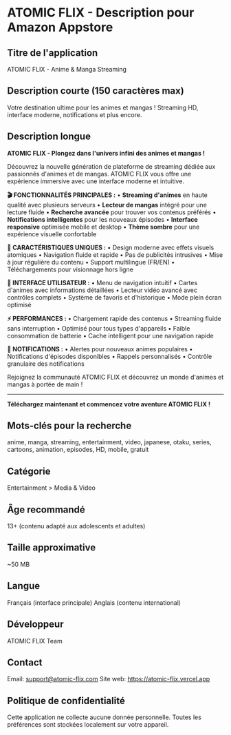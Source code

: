 # ATOMIC FLIX - Description pour Amazon Appstore

## Titre de l'application
ATOMIC FLIX - Anime & Manga Streaming

## Description courte (150 caractères max)
Votre destination ultime pour les animes et mangas ! Streaming HD, interface moderne, notifications et plus encore.

## Description longue

**ATOMIC FLIX - Plongez dans l'univers infini des animes et mangas !**

Découvrez la nouvelle génération de plateforme de streaming dédiée aux passionnés d'animes et de mangas. ATOMIC FLIX vous offre une expérience immersive avec une interface moderne et intuitive.

**🎬 FONCTIONNALITÉS PRINCIPALES :**
• **Streaming d'animes** en haute qualité avec plusieurs serveurs
• **Lecteur de mangas** intégré pour une lecture fluide
• **Recherche avancée** pour trouver vos contenus préférés
• **Notifications intelligentes** pour les nouveaux épisodes
• **Interface responsive** optimisée mobile et desktop
• **Thème sombre** pour une expérience visuelle confortable

**🌟 CARACTÉRISTIQUES UNIQUES :**
• Design moderne avec effets visuels atomiques
• Navigation fluide et rapide
• Pas de publicités intrusives
• Mise à jour régulière du contenu
• Support multilingue (FR/EN)
• Téléchargements pour visionnage hors ligne

**🎯 INTERFACE UTILISATEUR :**
• Menu de navigation intuitif
• Cartes d'animes avec informations détaillées
• Lecteur vidéo avancé avec contrôles complets
• Système de favoris et d'historique
• Mode plein écran optimisé

**⚡ PERFORMANCES :**
• Chargement rapide des contenus
• Streaming fluide sans interruption
• Optimisé pour tous types d'appareils
• Faible consommation de batterie
• Cache intelligent pour une navigation rapide

**🔔 NOTIFICATIONS :**
• Alertes pour nouveaux animes populaires
• Notifications d'épisodes disponibles
• Rappels personnalisés
• Contrôle granulaire des notifications

Rejoignez la communauté ATOMIC FLIX et découvrez un monde d'animes et mangas à portée de main !

---

**Téléchargez maintenant et commencez votre aventure ATOMIC FLIX !**

## Mots-clés pour la recherche
anime, manga, streaming, entertainment, video, japanese, otaku, series, cartoons, animation, episodes, HD, mobile, gratuit

## Catégorie
Entertainment > Media & Video

## Âge recommandé
13+ (contenu adapté aux adolescents et adultes)

## Taille approximative
~50 MB

## Langue
Français (interface principale)
Anglais (contenu international)

## Développeur
ATOMIC FLIX Team

## Contact
Email: support@atomic-flix.com
Site web: https://atomic-flix.vercel.app

## Politique de confidentialité
Cette application ne collecte aucune donnée personnelle. Toutes les préférences sont stockées localement sur votre appareil.